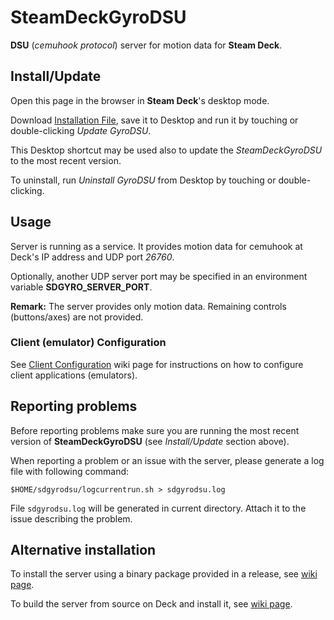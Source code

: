 # SteamDeckGyroDSU
**DSU** (*cemuhook protocol*) server for motion data for **Steam Deck**.

## Install/Update

Open this page in the browser in **Steam Deck**'s desktop mode.

Download [Installation File](https://github.com/kmicki/SteamDeckGyroDSU/releases/latest/download/update-sdgyrodsu.desktop), save it to Desktop and run it by touching or double-clicking *Update GyroDSU*.

This Desktop shortcut may be used also to update the *SteamDeckGyroDSU* to the most recent version.

To uninstall, run *Uninstall GyroDSU* from Desktop by touching or double-clicking.
    
## Usage

Server is running as a service. It provides motion data for cemuhook at Deck's IP address and UDP port *26760*.

Optionally, another UDP server port may be specified in an environment variable **SDGYRO_SERVER_PORT**.

**Remark:** The server provides only motion data. Remaining controls (buttons/axes) are not provided.

### Client (emulator) Configuration

See [Client Configuration](https://github.com/kmicki/SteamDeckGyroDSU/wiki/Client-Configuration) wiki page for instructions on how to configure client applications (emulators).

## Reporting problems

Before reporting problems make sure you are running the most recent version of **SteamDeckGyroDSU** (see *Install/Update* section above).

When reporting a problem or an issue with the server, please generate a log file with following command:

    $HOME/sdgyrodsu/logcurrentrun.sh > sdgyrodsu.log
    
File `sdgyrodsu.log` will be generated in current directory. Attach it to the issue describing the problem.

## Alternative installation

To install the server using a binary package provided in a release, see [wiki page](https://github.com/kmicki/SteamDeckGyroDSU/wiki/Alternative-installation-instructions).

To build the server from source on Deck and install it, see [wiki page](https://github.com/kmicki/SteamDeckGyroDSU/wiki/Build-and-install-from-source).
